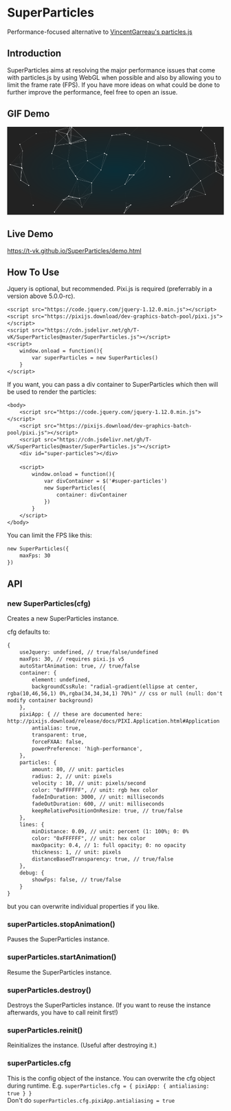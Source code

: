 # SuperParticles

Performance-focused alternative to [VincentGarreau's particles.js](https://github.com/VincentGarreau/particles.js)

## Introduction
SuperParticles aims at resolving the major performance issues that come with particles.js by using WebGL when possible and also by allowing you to limit the frame rate (FPS).
If you have more ideas on what could be done to further improve the performance, feel free to open an issue.

## GIF Demo
[![Video](SuperParticlesVideo.gif)](https://t-vk.github.io/SuperParticles/demo.html)

## Live Demo
https://t-vk.github.io/SuperParticles/demo.html

## How To Use

Jquery is optional, but recommended.
Pixi.js is required (preferrably in a version above 5.0.0-rc).
```
<script src="https://code.jquery.com/jquery-1.12.0.min.js"></script>
<script src="https://pixijs.download/dev-graphics-batch-pool/pixi.js"></script>
<script src="https://cdn.jsdelivr.net/gh/T-vK/SuperParticles@master/SuperParticles.js"></script>
<script>
    window.onload = function(){
        var superParticles = new SuperParticles()
    }
</script>
```

If you want, you can pass a div container to SuperParticles which then will be used to render the particles:

```
<body>
    <script src="https://code.jquery.com/jquery-1.12.0.min.js"></script>
    <script src="https://pixijs.download/dev-graphics-batch-pool/pixi.js"></script>
    <script src="https://cdn.jsdelivr.net/gh/T-vK/SuperParticles@master/SuperParticles.js"></script>
    <div id="super-particles"></div>

    <script>
        window.onload = function(){
            var divContainer = $('#super-particles')
            new SuperParticles({
                container: divContainer
            })
        }
    </script>
</body>
```

You can limit the FPS like this:
```
new SuperParticles({
    maxFps: 30
})
```

## API

### new SuperParticles(cfg)
Creates a new SuperParticles instance.  

cfg defaults to:

```
{
    useJquery: undefined, // true/false/undefined
    maxFps: 30, // requires pixi.js v5
    autoStartAnimation: true, // true/false
    container: {
        element: undefined,
        backgroundCssRule: "radial-gradient(ellipse at center, rgba(10,46,56,1) 0%,rgba(34,34,34,1) 70%)" // css or null (null: don't modify container background)
    },
    pixiApp: { // these are documented here: http://pixijs.download/release/docs/PIXI.Application.html#Application
        antialias: true,
        transparent: true,
        forceFXAA: false,
        powerPreference: 'high-performance',
    },
    particles: {
        amount: 80, // unit: particles
        radius: 2, // unit: pixels
        velocity : 10, // unit: pixels/second
        color: "0xFFFFFF", // unit: rgb hex color
        fadeInDuration: 3000, // unit: milliseconds
        fadeOutDuration: 600, // unit: milliseconds
        keepRelativePositionOnResize: true, // true/false
    },
    lines: {
        minDistance: 0.09, // unit: percent (1: 100%; 0: 0%
        color: "0xFFFFFF", // unit: hex color
        maxOpacity: 0.4, // 1: full opacity; 0: no opacity
        thickness: 1, // unit: pixels
        distanceBasedTransparency: true, // true/false
    },
    debug: {
        showFps: false, // true/false
    }
}
```

but you can overwrite individual properties if you like.

### superParticles.stopAnimation()

Pauses the SuperParticles instance.

### superParticles.startAnimation()

Resume the SuperParticles instance.

### superParticles.destroy()

Destroys the SuperParticles instance. (If you want to reuse the instance afterwards, you have to call reinit first!)

### superParticles.reinit()

Reinitializes the instance. (Useful after destroying it.)

### superParticles.cfg

This is the config object of the instance. You can overwrite the cfg object during runtime.
E.g. `superParticles.cfg = { pixiApp: { antialiasing: true } }`  
Don't do `superParticles.cfg.pixiApp.antialiasing = true`
